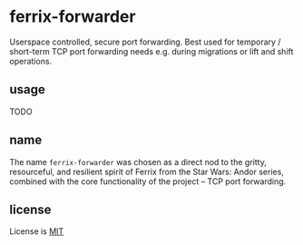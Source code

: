 # ferrix-forwarder

Userspace controlled, secure port forwarding. Best used for temporary / short-term TCP port forwarding needs e.g. during migrations or lift and shift operations.

## usage

TODO

## name

The name `ferrix-forwarder` was chosen as a direct nod to the gritty, resourceful, and resilient spirit of Ferrix from the Star Wars: Andor series, combined with the core functionality of the project – TCP port forwarding.

## license

License is [MIT](LICENSE.md)